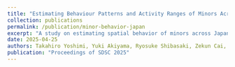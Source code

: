 ```yaml
---
title: "Estimating Behaviour Patterns and Activity Ranges of Minors Across Japan for Effective Infectious Disease Control"
collection: publications
permalink: /publication/minor-behavior-japan
excerpt: "A study on estimating spatial behavior of minors across Japan to support infectious disease control."
date: 2025-04-25
authors: Takahiro Yoshimi, Yuki Akiyama, Ryosuke Shibasaki, Zekun Cai, Yiheng Yao
publication: "Proceedings of SDSC 2025"
---
```

